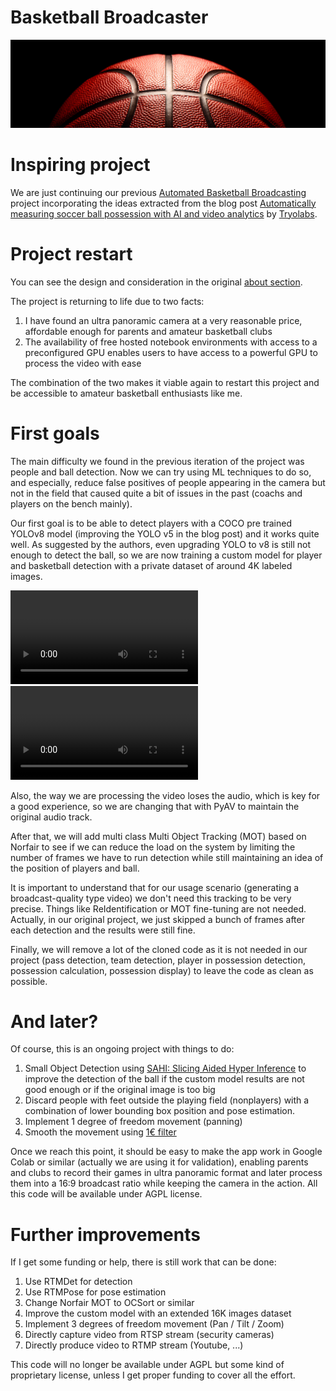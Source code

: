 # Basketball Broadcaster

![](./images/Title.jpg "Cover")

# Inspiring project

We are just continuing our previous [Automated Basketball Broadcasting](https://github.com/jnebrera/Amateur_Basketball_Broadcasting) project incorporating the ideas extracted from the blog post [Automatically measuring soccer ball possession with AI and video analytics](https://tryolabs.com/blog/2022/10/17/measuring-soccer-ball-possession-ai-video-analytics) by [Tryolabs](https://tryolabs.com).


# Project restart

You can see the design and consideration in the original [about section](https://github.com/jnebrera/Amateur_Basketball_Broadcasting/blob/main/about.md).

The project is returning to life due to two facts:

1. I have found an ultra panoramic camera at a very reasonable price, affordable enough for parents and amateur basketball clubs
2. The availability of free hosted notebook environments with access to a preconfigured GPU enables users to have access to a powerful GPU to process the video with ease

The combination of the two makes it viable again to restart this project and be accessible to amateur basketball enthusiasts like me.

# First goals

The main difficulty we found in the previous iteration of the project was people and ball detection. Now we can try using ML techniques to do so, and especially, reduce false positives of people appearing in the camera but not in the field that caused quite a bit of issues in the past (coachs and players on the bench mainly).

Our first goal is to be able to detect players with a COCO pre trained YOLOv8 model (improving the YOLO v5 in the blog post) and it works quite well. As suggested by the authors, even upgrading YOLO to v8 is still not enough to detect the ball, so we are now training a custom model for player and basketball detection with a private dataset of around 4K labeled images.

![](./videos/test1_clip~2.mp4 "Original") ![](./videos/test1_clip_out~2.mp4 "Object Detection")

Also, the way we are processing the video loses the audio, which is key for a good experience, so we are changing that with PyAV to maintain the original audio track.

After that, we will add multi class Multi Object Tracking (MOT) based on Norfair to see if we can reduce the load on the system by limiting the number of frames we have to run detection while still maintaining an idea of the position of players and ball. 

It is important to understand that for our usage scenario (generating a broadcast-quality type video) we don't need this tracking to be very precise. Things like ReIdentification or MOT fine-tuning are not needed. Actually, in our original project, we just skipped a bunch of frames after each detection and the results were still fine.

Finally, we will remove a lot of the cloned code as it is not needed in our project (pass detection, team detection, player in possession detection, possession calculation, possession display) to leave the code as clean as possible.

# And later?

Of course, this is an ongoing project with things to do:

1. Small Object Detection using [SAHI: Slicing Aided Hyper Inference](https://github.com/obss/sahi) to improve the detection of the ball if the custom model results are not good enough or if the original image is too big
2. Discard people with feet outside the playing field (nonplayers) with a combination of lower bounding box position and pose estimation.
3. Implement 1 degree of freedom movement (panning)
4. Smooth the movement using [1€ filter](https://jaantollander.com/post/noise-filtering-using-one-euro-filter/)

Once we reach this point, it should be easy to make the app work in Google Colab or similar (actually we are using it for validation), enabling parents and clubs to record their games in ultra panoramic format and later process them into a 16:9 broadcast ratio while keeping the camera in the action. All this code will be available under AGPL license.

# Further improvements

If I get some funding or help, there is still work that can be done:

1. Use RTMDet for detection
2. Use RTMPose for pose estimation
3. Change Norfair MOT to OCSort or similar
4. Improve the custom model with an extended 16K images dataset
5. Implement 3 degrees of freedom movement (Pan / Tilt / Zoom)
6. Directly capture video from RTSP stream (security cameras)
7. Directly produce video to RTMP stream (Youtube, ...)

This code will no longer be available under AGPL but some kind of proprietary license, unless I get proper funding to cover all the effort.

